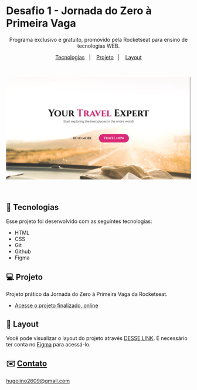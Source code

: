 <h1>Desafio 1 - Jornada do Zero à Primeira Vaga</h1>

<p align="center">
Programa exclusivo e gratuito, promovido pela Rocketseat para ensino de tecnologias WEB.</a>
</p>

<p align="center">
  <a href="#-tecnologias">Tecnologias</a>&nbsp;&nbsp;&nbsp;|&nbsp;&nbsp;&nbsp;
  <a href="#-projeto">Projeto</a>&nbsp;&nbsp;&nbsp;|&nbsp;&nbsp;&nbsp;
  <a href="#-layout">Layout</a>
</p>

<br>

<p align="center">
  <img alt="projeto Mobile First" src=".github/preview.png">
</p>

<br>

## 🚀 Tecnologias

Esse projeto foi desenvolvido com as seguintes tecnologias:

- HTML
- CSS
- Git
- Github
- Figma

## 💻 Projeto

Projeto prático da Jornada do Zero à Primeira Vaga da Rocketseat.

- [Acesse o projeto finalizado, online](https://hugolinobg.github.io/challengeOne/)

## 🔖 Layout

Você pode visualizar o layout do projeto através [DESSE LINK](<https://www.figma.com/file/cYYQUjCyTw6gCqCkMoNvF5/Horror-Game-LP-(Community)?node-id=6%3A39&t=MTxkjUyvc2q3VqeH-0>). É necessário ter conta no [Figma](https://figma.com) para acessá-lo.

## ✉️ [Contato](https://links.hugolino.dev)

hugolino2609@gmail.com
